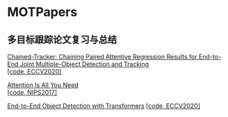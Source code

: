 # MOTPapers
## 多目标跟踪论文复习与总结
[Chained-Tracker: Chaining Paired Attentive Regression Results for End-to-End Joint Multiple-Object Detection and Tracking](https://github.com/JunnHan/MOTPapers/issues/1)  
[[code, ECCV2020]](https://github.com/pjl1995/CTracker)  

[Attention Is All You Need](https://github.com/JunnHan/MOTPapers/issues/2)  
[[code, NIPS2017]](https://github.com/jadore801120/attention-is-all-you-need-pytorch)  

[End-to-End Object Detection with Transformers](https://github.com/JunnHan/MOTPapers/issues/3)
[[code, ECCV2020]](https://github.com/facebookresearch/detr)
